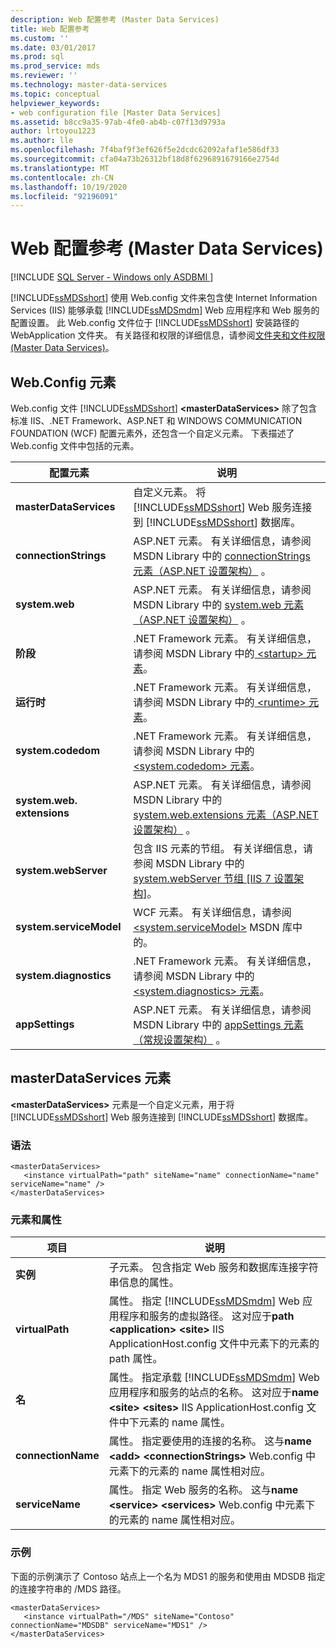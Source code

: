 ```yaml
---
description: Web 配置参考 (Master Data Services)
title: Web 配置参考
ms.custom: ''
ms.date: 03/01/2017
ms.prod: sql
ms.prod_service: mds
ms.reviewer: ''
ms.technology: master-data-services
ms.topic: conceptual
helpviewer_keywords:
- web configuration file [Master Data Services]
ms.assetid: b8cc9a35-97ab-4fe0-ab4b-c07f13d9793a
author: lrtoyou1223
ms.author: lle
ms.openlocfilehash: 7f4baf9f3ef626f5e2dcdc62092afaf1e586df33
ms.sourcegitcommit: cfa04a73b26312bf18d8f6296891679166e2754d
ms.translationtype: MT
ms.contentlocale: zh-CN
ms.lasthandoff: 10/19/2020
ms.locfileid: "92196091"
---
```

# <a name="web-configuration-reference-master-data-services"></a>Web 配置参考 (Master Data Services)

[!INCLUDE [SQL Server - Windows only ASDBMI  ](../includes/applies-to-version/sql-windows-only-asdbmi.md)]

  [!INCLUDE[ssMDSshort](../includes/ssmdsshort-md.md)] 使用 Web.config 文件来包含使 Internet Information Services (IIS) 能够承载 [!INCLUDE[ssMDSmdm](../includes/ssmdsmdm-md.md)] Web 应用程序和 Web 服务的配置设置。 此 Web.config 文件位于 [!INCLUDE[ssMDSshort](../includes/ssmdsshort-md.md)] 安装路径的 WebApplication 文件夹。 有关路径和权限的详细信息，请参阅[文件夹和文件权限 (Master Data Services)](../master-data-services/folder-and-file-permissions-master-data-services.md)。  
  
## <a name="webconfig-elements"></a>Web.Config 元素  
 Web.config 文件 [!INCLUDE[ssMDSshort](../includes/ssmdsshort-md.md)] **\<masterDataServices>** 除了包含标准 IIS、.NET Framework、ASP.NET 和 WINDOWS COMMUNICATION FOUNDATION (WCF) 配置元素外，还包含一个自定义元素。 下表描述了 Web.config 文件中包括的元素。  
  
|配置元素|说明|  
|---------------------------|-----------------|  
|**masterDataServices**|自定义元素。 将 [!INCLUDE[ssMDSshort](../includes/ssmdsshort-md.md)] Web 服务连接到 [!INCLUDE[ssMDSshort](../includes/ssmdsshort-md.md)] 数据库。|  
|**connectionStrings**|ASP.NET 元素。 有关详细信息，请参阅 MSDN Library 中的 [connectionStrings 元素（ASP.NET 设置架构）](/previous-versions/dotnet/netframework-4.0/bf7sd233(v=vs.100)) 。|  
|**system.web**|ASP.NET 元素。 有关详细信息，请参阅 MSDN Library 中的 [system.web 元素（ASP.NET 设置架构）](/previous-versions/dotnet/netframework-4.0/dayb112d(v=vs.100)) 。|  
|**阶段**|.NET Framework 元素。 有关详细信息，请参阅 MSDN Library 中的[ \<startup> 元素](/dotnet/framework/configure-apps/file-schema/startup/startup-element)。|  
|**运行时**|.NET Framework 元素。 有关详细信息，请参阅 MSDN Library 中的[ \<runtime> 元素](/dotnet/framework/configure-apps/file-schema/runtime/runtime-element)。|  
|**system.codedom**|.NET Framework 元素。 有关详细信息，请参阅 MSDN Library 中的[ \<system.codedom> 元素](/dotnet/framework/configure-apps/file-schema/compiler/system-codedom-element)。|  
|**system.web. extensions**|ASP.NET 元素。 有关详细信息，请参阅 MSDN Library 中的 [system.web.extensions 元素（ASP.NET 设置架构）](/previous-versions/dotnet/netframework-4.0/bb546044(v=vs.100)) 。|  
|**system.webServer**|包含 IIS 元素的节组。 有关详细信息，请参阅 MSDN Library 中的 [system.webServer 节组 \[IIS 7 设置架构\]](/previous-versions/iis/settings-schema/ms689429(v=vs.90))。|  
|**system.serviceModel**|WCF 元素。 有关详细信息，请参阅 [\<system.serviceModel>](/dotnet/framework/configure-apps/file-schema/wcf/system-servicemodel) MSDN 库中的。|  
|**system.diagnostics**|.NET Framework 元素。 有关详细信息，请参阅 MSDN Library 中的[ \<system.diagnostics> 元素](/dotnet/framework/configure-apps/file-schema/trace-debug/system-diagnostics-element)。|  
|**appSettings**|ASP.NET 元素。 有关详细信息，请参阅 MSDN Library 中的 [appSettings 元素（常规设置架构）](/previous-versions/dotnet/netframework-4.0/ms228154(v=vs.100)) 。|  
  
## <a name="masterdataservices-element"></a>masterDataServices 元素  
 **\<masterDataServices>** 元素是一个自定义元素，用于将 [!INCLUDE[ssMDSshort](../includes/ssmdsshort-md.md)] Web 服务连接到 [!INCLUDE[ssMDSshort](../includes/ssmdsshort-md.md)] 数据库。  
  
### <a name="syntax"></a>语法  
  
```  
<masterDataServices>  
   <instance virtualPath="path" siteName="name" connectionName="name" serviceName="name" />  
</masterDataServices>  
```  
  
### <a name="elements-and-attributes"></a>元素和属性  
  
|项目|说明|  
|----------|-----------------|  
|**实例**|子元素。 包含指定 Web 服务和数据库连接字符串信息的属性。|  
|**virtualPath**|属性。 指定 [!INCLUDE[ssMDSmdm](../includes/ssmdsmdm-md.md)] Web 应用程序和服务的虚拟路径。 这对应于**path** **\<application>** **\<site>** IIS ApplicationHost.config 文件中元素下的元素的 path 属性。|  
|**名**|属性。 指定承载 [!INCLUDE[ssMDSmdm](../includes/ssmdsmdm-md.md)] Web 应用程序和服务的站点的名称。 这对应于**name** **\<site>** **\<sites>** IIS ApplicationHost.config 文件中下元素的 name 属性。|  
|**connectionName**|属性。 指定要使用的连接的名称。 这与**name** **\<add>** **\<connectionStrings>** Web.config 中元素下的元素的 name 属性相对应。|  
|**serviceName**|属性。 指定 Web 服务的名称。 这与**name** **\<service>** **\<services>** Web.config 中元素下的元素的 name 属性相对应。|  
  
### <a name="example"></a>示例  
 下面的示例演示了 Contoso 站点上一个名为 MDS1 的服务和使用由 MDSDB 指定的连接字符串的 /MDS 路径。  
  
```  
<masterDataServices>  
   <instance virtualPath="/MDS" siteName="Contoso" connectionName="MDSDB" serviceName="MDS1" />  
</masterDataServices>  
```  
  
